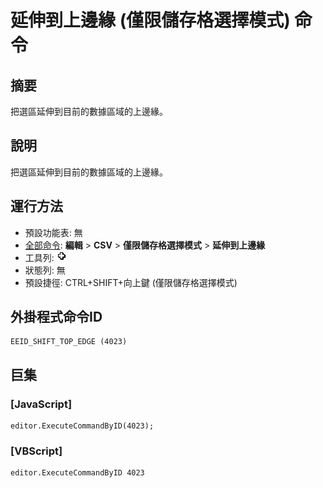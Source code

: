 # 延伸到上邊緣 (僅限儲存格選擇模式) 命令

## 摘要

把選區延伸到目前的數據區域的上邊緣。

## 說明

把選區延伸到目前的數據區域的上邊緣。

## 運行方法

- 預設功能表: 無
- [全部命令](../tools/all_commands): **編輯** \> **CSV** \> **僅限儲存格選擇模式** \> **延伸到上邊緣**
- 工具列: ![](../../images/cell_selection_mode.png)
- 狀態列: 無
- 預設捷徑: CTRL+SHIFT+向上鍵 (僅限儲存格選擇模式)

## 外掛程式命令ID

```
EEID_SHIFT_TOP_EDGE (4023)
```

## 巨集

### \[JavaScript\]

```
editor.ExecuteCommandByID(4023);
```

### \[VBScript\]

```
editor.ExecuteCommandByID 4023
```
